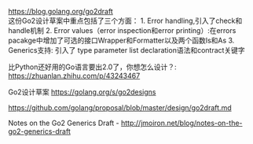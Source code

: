 https://blog.golang.org/go2draft  
这份Go2设计草案中重点包括了三个方面： 1. Error handling,引入了check和handle机制 2. Error values（error inspection和error printing）:在errors pacakge中增加了可选的接口Wrapper和Formatter以及两个函数Is和As 3. Generics支持: 引入了 type parameter list declaration语法和contract关键字

比Python还好用的Go语言要出2.0了，你想怎么设计？: https://zhuanlan.zhihu.com/p/43243467

Go2设计草案 https://golang.org/s/go2designs

https://github.com/golang/proposal/blob/master/design/go2draft.md


Notes on the Go2 Generics Draft - http://jmoiron.net/blog/notes-on-the-go2-generics-draft